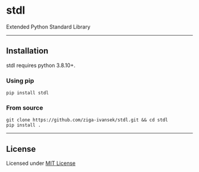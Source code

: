 # stdl
Extended Python Standard Library
___
## Installation
stdl requires python 3.8.10+.
### Using pip
```
pip install stdl
```
### From source
```
git clone https://github.com/ziga-ivansek/stdl.git && cd stdl
pip install .
```
___
## License
Licensed under [MIT License](./LICENSE.txt)
